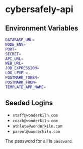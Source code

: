 # cybersafely-api

## Environment Variables

```bash
DATABASE_URL=
NODE_ENV=
PORT=
SECRET=
API_URL=
WEB_URL=
JOB_EXPRESSION=
LOG_LEVEL=
POSTMARK_TOKEN=
POSTMARK_FROM=
TEMPLATE_APP_NAME=
```

## Seeded Logins

- `staff@wonderkiln.com`
- `coach@wonderkiln.com`
- `athlete@wonderkiln.com`
- `parent@wonderkiln.com`

The password for all is `password`.
